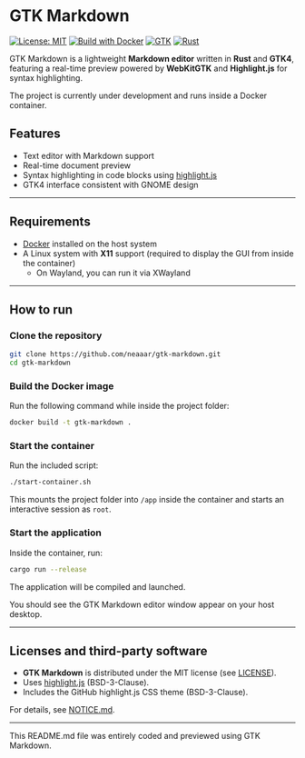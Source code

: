 # GTK Markdown

[![License: MIT](https://img.shields.io/badge/License-MIT-yellow.svg)](LICENSE)
[![Build with Docker](https://img.shields.io/badge/Docker-supported-blue.svg)](https://www.docker.com/)
[![GTK](https://img.shields.io/badge/GTK-4%20|%206-green.svg)](https://www.gtk.org/)
[![Rust](https://img.shields.io/badge/Rust-stable-orange.svg)](https://www.rust-lang.org/)

GTK Markdown is a lightweight **Markdown editor** written in **Rust** and **GTK4**, 
featuring a real-time preview powered by **WebKitGTK** and **Highlight.js** for syntax highlighting.

The project is currently under development and runs inside a Docker container.

## Features
- Text editor with Markdown support
- Real-time document preview
- Syntax highlighting in code blocks using [highlight.js](https://highlightjs.org/)
- GTK4 interface consistent with GNOME design

---

## Requirements
- [Docker](https://docs.docker.com/get-docker/) installed on the host system
- A Linux system with **X11** support (required to display the GUI from inside the container)
  - On Wayland, you can run it via XWayland

---

## How to run

### Clone the repository
```bash
git clone https://github.com/neaaar/gtk-markdown.git
cd gtk-markdown
```

### Build the Docker image
Run the following command while inside the project folder:
```bash
docker build -t gtk-markdown .
```

### Start the container
Run the included script:
```bash
./start-container.sh
```
This mounts the project folder into `/app` inside the container and starts an interactive session as `root`.

### Start the application
Inside the container, run:
```bash
cargo run --release
```
The application will be compiled and launched.

You should see the GTK Markdown editor window appear on your host desktop.

---

## Licenses and third-party software
- **GTK Markdown** is distributed under the MIT license (see [LICENSE](LICENSE)).
- Uses [highlight.js](https://github.com/highlightjs/highlight.js) (BSD-3-Clause).
- Includes the GitHub highlight.js CSS theme (BSD-3-Clause).

For details, see [NOTICE.md](NOTICE.md).

---

This README.md file was entirely coded and previewed using GTK Markdown.
